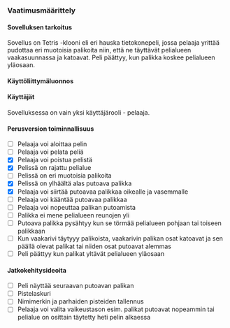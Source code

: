### Vaatimusmäärittely

#### Sovelluksen tarkoitus

Sovellus on Tetris -klooni eli eri hauska tietokonepeli, jossa pelaaja yrittää pudottaa eri muotoisia palikoita niin, että ne täyttävät pelialueen vaakasuunnassa ja katoavat. Peli päättyy, kun palikka koskee pelialueen yläosaan.

#### Käyttöliittymäluonnos

#### Käyttäjät

Sovelluksessa on vain yksi käyttäjärooli - pelaaja.

#### Perusversion toiminnallisuus

- [ ] Pelaaja voi aloittaa pelin
- [ ] Pelaaja voi pelata peliä
- [x] Pelaaja voi poistua pelistä
- [x] Pelissä on rajattu pelialue
- [ ] Pelissä on eri muotoisia palikoita
- [x] Pelissä on ylhäältä alas putoava palikka
- [x] Pelaaja voi siirtää putoavaa palikkaa oikealle ja vasemmalle
- [ ] Pelaaja voi kääntää putoavaa palikkaa
- [ ] Pelaaja voi nopeuttaa palikan putoamista
- [ ] Palikka ei mene pelialueen reunojen yli
- [ ] Putoava palikka pysähtyy kun se törmää pelialueen pohjaan tai toiseen palikkaan
- [ ] Kun vaakarivi täytyyy palikoista, vaakarivin palikan osat katoavat ja sen päällä olevat palikat tai niiden osat putoavat alemmas
- [ ] Peli päättyy kun palikat yltävät pelialueen yläosaan

#### Jatkokehitysideoita

- [ ] Peli näyttää seuraavan putoavan palikan
- [ ] Pistelaskuri
- [ ] Nimimerkin ja parhaiden pisteiden tallennus
- [ ] Pelaaja voi valita vaikeustason esim. palikat putoavat nopeammin tai pelialue on osittain täytetty heti pelin alkaessa